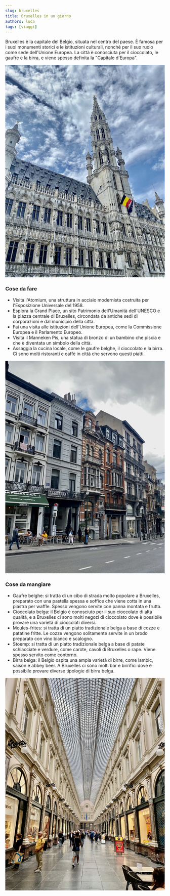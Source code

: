 ```yaml
---
slug: bruxelles
title: Bruxelles in un giorno
authors: luca
tags: [viaggi]
---
```


Bruxelles è la capitale del Belgio, situata nel centro del paese. È famosa per i suoi monumenti storici e le istituzioni culturali, nonché per il suo ruolo come sede dell'Unione Europea. La città è conosciuta per il cioccolato, le gaufre e la birra, e viene spesso definita la "Capitale d'Europa".

![Picture brussels](./main.jpg)

### Cose da fare
- Visita l'Atomium, una struttura in acciaio modernista costruita per l'Esposizione Universale del 1958.
- Esplora la Grand Place, un sito Patrimonio dell'Umanità dell'UNESCO e la piazza centrale di Bruxelles, circondata da antiche sedi di corporazioni e dal municipio della città.
- Fai una visita alle istituzioni dell'Unione Europea, come la Commissione Europea e il Parlamento Europeo.
- Visita il Manneken Pis, una statua di bronzo di un bambino che piscia e che è diventata un simbolo della città.
- Assaggia la cucina locale, come le gaufre belghe, il cioccolato e la birra. Ci sono molti ristoranti e caffè in città che servono questi piatti.

![Picture brussels](./secondary.jpg)

### Cose da mangiare
- Gaufre belghe: si tratta di un cibo di strada molto popolare a Bruxelles, preparato con una pastella spessa e soffice che viene cotta in una piastra per waffle. Spesso vengono servite con panna montata e frutta.
- Cioccolato belga: il Belgio è conosciuto per il suo cioccolato di alta qualità, e a Bruxelles ci sono molti negozi di cioccolato dove è possibile provare una varietà di cioccolati diversi.
- Moules-frites: si tratta di un piatto tradizionale belga a base di cozze e patatine fritte. Le cozze vengono solitamente servite in un brodo preparato con vino bianco e scalogno.
- Stoemp: si tratta di un piatto tradizionale belga a base di patate schiacciate e verdure, come carote, cavoli di Bruxelles o rape. Viene spesso servito come contorno.
- Birra belga: il Belgio ospita una ampia varietà di birre, come lambic, saison e abbey beer. A Bruxelles ci sono molti bar e birrifici dove è possibile provare diverse tipologie di birra belga.

![Third](./third.jpg)
